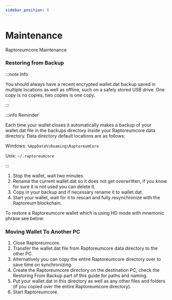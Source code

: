 ```yaml
---
sidebar_position: 6
---
```


# Maintenance

Raptoreumcore Maintenance

### Restoring from Backup

:::note Info

You should always have a recent encrypted wallet.dat backup saved in multiple locations as well as offline, such on a safely stored USB drive. One copy is no copies, two copies is one copy.

:::

:::info Reminder

Each time your wallet closes it automatically makes a backup of your wallet.dat file in the backups directory inside your Raptoreumcore data directory. Data directory default locations are as follows:

Windows: `%AppData%\Roaming\RaptoreumCore`

Unix: ```~/.raptoreumcore```

:::

1. Stop the wallet, wait two minutes.
2. Rename the current wallet.dat so it does not get overwritten, if you know for sure it is not used you can delete it.
3. Copy in your backup and if necessary rename it to wallet.dat.
4. Start your wallet, wait for it to rescan and fully resynchronize with the Raptoreum blockchain.

To restore a Raptoreumcore wallet which is using HD mode with mnemonic phrase see below:

### Moving Wallet To Another PC

1. Close Raptoreumcore.
2. Transfer the wallet.dat file from Raptoreumcore data directory to the other PC.
3. Alternatively you can copy the entire Raptoreumcore directory over to save time on synchronizing.
4. Create the Raptoreumcore directory on the destination PC, check the Restoring From Backup part of this guide for paths and naming.
5. Put your wallet.dat in this directory as well as any other files and folders (if you copied over the entire Raptoreumcore directory).
6. Start Raptoreumcore.